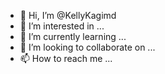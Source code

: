 - 👋 Hi, I’m @KellyKagimd
- 👀 I’m interested in ...
- 🌱 I’m currently learning ...
- 💞️ I’m looking to collaborate on ...
- 📫 How to reach me ...

<!---
KellyKagimd/KellyKagimd is a ✨ special ✨ repository because its `README.md` (this file) appears on your GitHub profile.
You can click the Preview link to take a look at your changes.
--->

